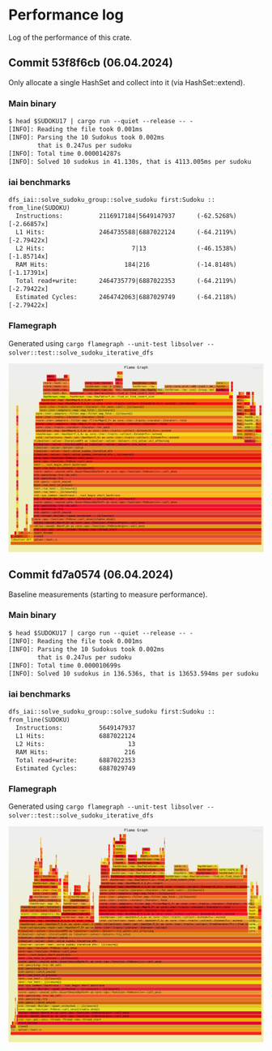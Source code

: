 # Performance log

Log of the performance of this crate.

## Commit 53f8f6cb (06.04.2024)

Only allocate a single HashSet and collect into it (via HashSet::extend).

### Main binary

```console
$ head $SUDOKU17 | cargo run --quiet --release -- -
[INFO]: Reading the file took 0.001ms
[INFO]: Parsing the 10 Sudokus took 0.002ms
        that is 0.247us per sudoku
[INFO]: Total time 0.000014287s
[INFO]: Solved 10 sudokus in 41.130s, that is 4113.005ms per sudoku
```

### iai benchmarks

```
dfs_iai::solve_sudoku_group::solve_sudoku first:Sudoku :: from_line(SUDOKU)
  Instructions:          2116917184|5649147937      (-62.5268%) [-2.66857x]
  L1 Hits:               2464735588|6887022124      (-64.2119%) [-2.79422x]
  L2 Hits:                        7|13              (-46.1538%) [-1.85714x]
  RAM Hits:                     184|216             (-14.8148%) [-1.17391x]
  Total read+write:      2464735779|6887022353      (-64.2119%) [-2.79422x]
  Estimated Cycles:      2464742063|6887029749      (-64.2118%) [-2.79422x]
```

### Flamegraph

Generated using `cargo flamegraph --unit-test libsolver -- solver::test::solve_sudoku_iterative_dfs`

![flamegraph generated by cargo-flamegraph](./graphs/v0.0.5_53f8f6cb_s0-flamegraph.svg "flamegraph")

## Commit fd7a0574 (06.04.2024)

Baseline measurements (starting to measure performance).

### Main binary

```console
$ head $SUDOKU17 | cargo run --quiet --release -- -
[INFO]: Reading the file took 0.001ms
[INFO]: Parsing the 10 Sudokus took 0.002ms
        that is 0.247us per sudoku
[INFO]: Total time 0.000010699s
[INFO]: Solved 10 sudokus in 136.536s, that is 13653.594ms per sudoku
```

### iai benchmarks

```
dfs_iai::solve_sudoku_group::solve_sudoku first:Sudoku :: from_line(SUDOKU)
  Instructions:          5649147937
  L1 Hits:               6887022124
  L2 Hits:                       13
  RAM Hits:                     216
  Total read+write:      6887022353
  Estimated Cycles:      6887029749
```

### Flamegraph

Generated using `cargo flamegraph --unit-test libsolver -- solver::test::solve_sudoku_iterative_dfs`

![flamegraph generated by cargo-flamegraph](./graphs/v0.0.4_s0-flamegraph.svg "flamegraph")
